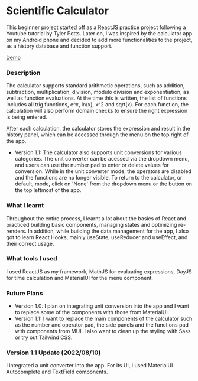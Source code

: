 # Scientific Calculator
This beginner project started off as a ReactJS practice project following a 
Youtube tutorial by Tyler Potts. Later on, I was inspired by the calculator 
app on my Android phone and decided to add more functionalities to the project,
as a history database and function support.

[Demo](https://serey-roth-calculator.netlify.app/)

### Description
The calculator supports standard arithmetic operations, such as addition,
subtraction, multiplication, division, modulo division and exponentiation,
as well as function evaluations. At the time this is written, the list 
of functions includes all trig functions, e^x, ln(x), x^2 and sqrt(x).
For each function, the calculation will also perform domain checks to ensure
the right expression is being entered.

After each calculation, the calculator stores the expression and result in 
the history panel, which can be accessed through the menu on the top 
right of the app.

* Version 1.1: The calculator also supports unit conversions for various categories.
The unit converter can be acessed via the dropdown menu, and users can use the number pad 
to enter or delete values for conversion. While in the unit converter mode, the 
operators are disabled and the functions are no longer visible. To return to the 
calculator, or default, mode, click on 'None' from the dropdown menu or the button
on the top leftmost of the app.

### What I learnt
Throughout the entire process, I learnt a lot about the basics of React 
and practiced building basic components, managing states and optimizing 
re-renders. In addition, while building the data management for the app, 
I also got to learn React Hooks, mainly useState, useReducer and useEffect, 
and their correct usage. 

### What tools I used
I used ReactJS as my framework, MathJS for evaluating expressions, DayJS for time calculation and MaterialUI for
the menu component.

### Future Plans 
* Version 1.0: I plan on integrating unit conversion into the app and I want to replace some 
of the components with those from MaterialUI. 
* Version 1.1: I want to replace the main components of the calculator such as the number and
operator pad, the side panels and the functions pad with components from MUI.
I also want to clean up the styling with Sass or try out Tailwind CSS.

### Version 1.1 Update (2022/08/10)
I integrated a unit converter into the app. For its UI, I used MaterialUI Autocomplete and TextField components. 

